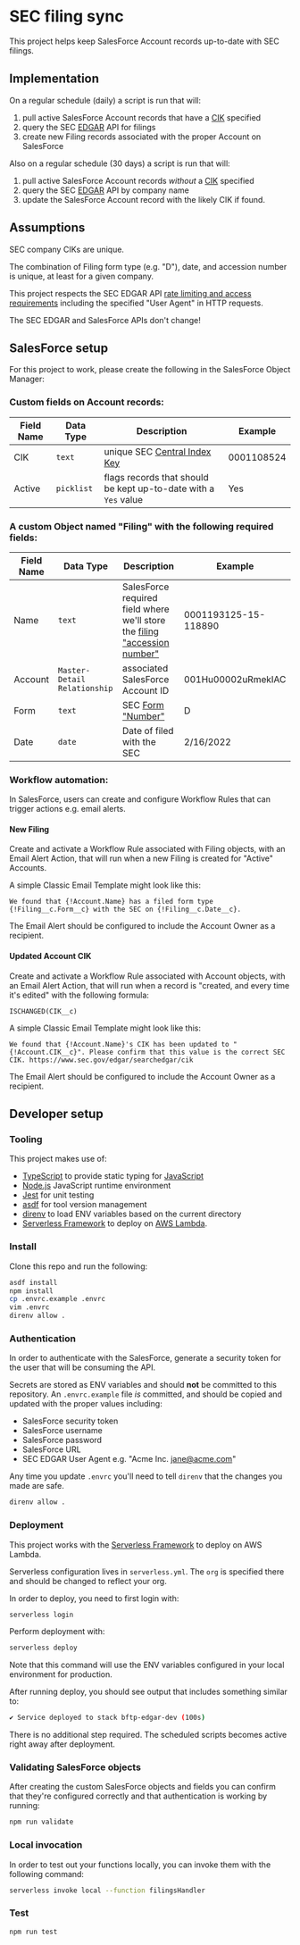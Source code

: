 # SEC filing sync

This project helps keep SalesForce Account records up-to-date with SEC filings.

## Implementation

On a regular schedule (daily) a script is run that will:

1. pull active SalesForce Account records that have a [CIK](https://www.sec.gov/page/edgar-how-do-i-look-central-index-key-cik-number) specified
2. query the SEC [EDGAR](https://www.sec.gov/filings/edgar-guide) API for filings
3. create new Filing records associated with the proper Account on SalesForce

Also on a regular schedule (30 days) a script is run that will:

1. pull active SalesForce Account records _without_ a [CIK](https://www.sec.gov/page/edgar-how-do-i-look-central-index-key-cik-number) specified
2. query the SEC [EDGAR](https://www.sec.gov/filings/edgar-guide) API by company name
3. update the SalesForce Account record with the likely CIK if found.

## Assumptions

SEC company CIKs are unique.

The combination of Filing form type (e.g. "D"), date, and accession number is unique, at least for a given company.

This project respects the SEC EDGAR API [rate limiting and access requirements](https://www.sec.gov/os/webmaster-faq#code-support) including the specified "User Agent" in HTTP requests.

The SEC EDGAR and SalesForce APIs don't change!

## SalesForce setup

For this project to work, please create the following in the SalesForce Object Manager:

### Custom fields on Account records:

| Field Name | Data Type  | Description                                                                                               | Example    |
| ---------- | ---------- | --------------------------------------------------------------------------------------------------------- | ---------- |
| CIK        | `text`     | unique SEC [Central Index Key](https://www.sec.gov/page/edgar-how-do-i-look-central-index-key-cik-number) | 0001108524 |
| Active     | `picklist` | flags records that should be kept up-to-date with a `Yes` value                                           | Yes        |

### A custom Object named "Filing" with the following required fields:

| Field Name | Data Type                    | Description                                                                                                              | Example              |
| ---------- | ---------------------------- | ------------------------------------------------------------------------------------------------------------------------ | -------------------- |
| Name       | `text`                       | SalesForce required field where we'll store the [filing "accession number"](https://www.sec.gov/os/accessing-edgar-data) | 0001193125-15-118890 |
| Account    | `Master-Detail Relationship` | associated SalesForce Account ID                                                                                         | 001Hu00002uRmekIAC   |
| Form       | `text`                       | SEC [Form "Number"](https://www.sec.gov/forms)                                                                           | D                    |
| Date       | `date`                       | Date of filed with the SEC                                                                                               | 2/16/2022            |

### Workflow automation:

In SalesForce, users can create and configure Workflow Rules that can trigger actions e.g. email alerts.

#### New Filing

Create and activate a Workflow Rule associated with Filing objects, with an Email Alert Action, that will run when a new Filing is created for "Active" Accounts.

A simple Classic Email Template might look like this:

```
We found that {!Account.Name} has a filed form type {!Filing__c.Form__c} with the SEC on {!Filing__c.Date__c}.
```

The Email Alert should be configured to include the Account Owner as a recipient.

#### Updated Account CIK

Create and activate a Workflow Rule associated with Account objects, with an Email Alert Action, that will run when a record is "created, and every time it's edited" with the following formula:

```
ISCHANGED(CIK__c)
```

A simple Classic Email Template might look like this:

```
We found that {!Account.Name}'s CIK has been updated to "{!Account.CIK__c}". Please confirm that this value is the correct SEC CIK. https://www.sec.gov/edgar/searchedgar/cik
```

The Email Alert should be configured to include the Account Owner as a recipient.

## Developer setup

### Tooling

This project makes use of:

- [TypeScript](https://www.typescriptlang.org) to provide static typing for [JavaScript](https://en.wikipedia.org/wiki/JavaScript)
- [Node.js](https://nodejs.org) JavaScript runtime environment
- [Jest](https://jestjs.io) for unit testing
- [asdf](https://asdf-vm.com) for tool version management
- [direnv](https://direnv.net) to load ENV variables based on the current directory
- [Serverless Framework](https://www.serverless.com) to deploy on [AWS Lambda](https://aws.amazon.com/lambda/).

### Install

Clone this repo and run the following:

```bash
asdf install
npm install
cp .envrc.example .envrc
vim .envrc
direnv allow .
```

### Authentication

In order to authenticate with the SalesForce, generate a security token for the user that will be consuming the API.

Secrets are stored as ENV variables and should **not** be committed to this repository. An `.envrc.example` file _is_ committed, and should be copied and updated with the proper values including:

- SalesForce security token
- SalesForce username
- SalesForce password
- SalesForce URL
- SEC EDGAR User Agent e.g. "Acme Inc. jane@acme.com"

Any time you update `.envrc` you'll need to tell `direnv` that the changes you made are safe.

```bash
direnv allow .
```

### Deployment

This project works with the [Serverless Framework](https://www.serverless.com/) to deploy on AWS Lambda.

Serverless configuration lives in `serverless.yml`. The `org` is specified there and should be changed to reflect your org.

In order to deploy, you need to first login with:

```bash
serverless login
```

Perform deployment with:

```bash
serverless deploy
```

Note that this command will use the ENV variables configured in your local environment for production.

After running deploy, you should see output that includes something similar to:

```bash
✔ Service deployed to stack bftp-edgar-dev (100s)
```

There is no additional step required. The scheduled scripts becomes active right away after deployment.

### Validating SalesForce objects

After creating the custom SalesForce objects and fields you can confirm that they're configured correctly and that authentication is working by running:

```bash
npm run validate
```

### Local invocation

In order to test out your functions locally, you can invoke them with the following command:

```bash
serverless invoke local --function filingsHandler
```

### Test

```bash
npm run test
```
